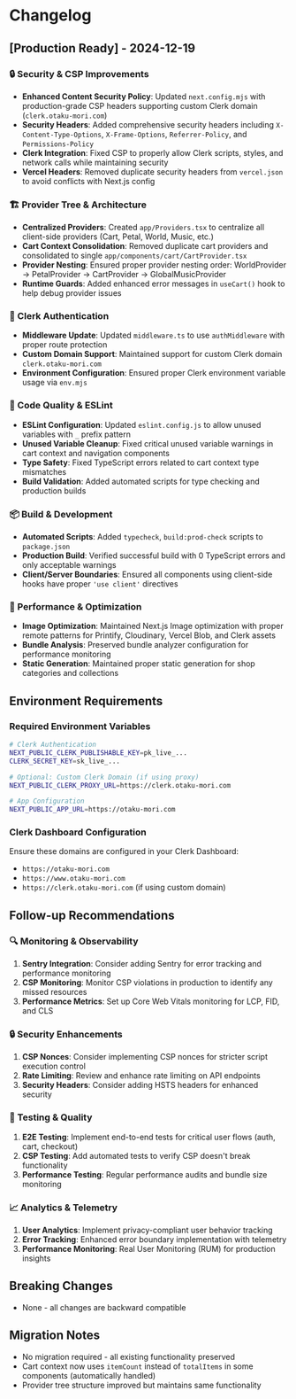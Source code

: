 # Changelog

## [Production Ready] - 2024-12-19

### 🔒 Security & CSP Improvements

- **Enhanced Content Security Policy**: Updated `next.config.mjs` with production-grade CSP headers supporting custom Clerk domain (`clerk.otaku-mori.com`)
- **Security Headers**: Added comprehensive security headers including `X-Content-Type-Options`, `X-Frame-Options`, `Referrer-Policy`, and `Permissions-Policy`
- **Clerk Integration**: Fixed CSP to properly allow Clerk scripts, styles, and network calls while maintaining security
- **Vercel Headers**: Removed duplicate security headers from `vercel.json` to avoid conflicts with Next.js config

### 🏗️ Provider Tree & Architecture

- **Centralized Providers**: Created `app/Providers.tsx` to centralize all client-side providers (Cart, Petal, World, Music, etc.)
- **Cart Context Consolidation**: Removed duplicate cart providers and consolidated to single `app/components/cart/CartProvider.tsx`
- **Provider Nesting**: Ensured proper provider nesting order: WorldProvider → PetalProvider → CartProvider → GlobalMusicProvider
- **Runtime Guards**: Added enhanced error messages in `useCart()` hook to help debug provider issues

### 🔧 Clerk Authentication

- **Middleware Update**: Updated `middleware.ts` to use `authMiddleware` with proper route protection
- **Custom Domain Support**: Maintained support for custom Clerk domain `clerk.otaku-mori.com`
- **Environment Configuration**: Ensured proper Clerk environment variable usage via `env.mjs`

### 🧹 Code Quality & ESLint

- **ESLint Configuration**: Updated `eslint.config.js` to allow unused variables with `_` prefix pattern
- **Unused Variable Cleanup**: Fixed critical unused variable warnings in cart context and navigation components
- **Type Safety**: Fixed TypeScript errors related to cart context type mismatches
- **Build Validation**: Added automated scripts for type checking and production builds

### 📦 Build & Development

- **Automated Scripts**: Added `typecheck`, `build:prod-check` scripts to `package.json`
- **Production Build**: Verified successful build with 0 TypeScript errors and only acceptable warnings
- **Client/Server Boundaries**: Ensured all components using client-side hooks have proper `'use client'` directives

### 🚀 Performance & Optimization

- **Image Optimization**: Maintained Next.js Image optimization with proper remote patterns for Printify, Cloudinary, Vercel Blob, and Clerk assets
- **Bundle Analysis**: Preserved bundle analyzer configuration for performance monitoring
- **Static Generation**: Maintained proper static generation for shop categories and collections

## Environment Requirements

### Required Environment Variables

```bash
# Clerk Authentication
NEXT_PUBLIC_CLERK_PUBLISHABLE_KEY=pk_live_...
CLERK_SECRET_KEY=sk_live_...

# Optional: Custom Clerk Domain (if using proxy)
NEXT_PUBLIC_CLERK_PROXY_URL=https://clerk.otaku-mori.com

# App Configuration
NEXT_PUBLIC_APP_URL=https://otaku-mori.com
```

### Clerk Dashboard Configuration

Ensure these domains are configured in your Clerk Dashboard:

- `https://otaku-mori.com`
- `https://www.otaku-mori.com`
- `https://clerk.otaku-mori.com` (if using custom domain)

## Follow-up Recommendations

### 🔍 Monitoring & Observability

1. **Sentry Integration**: Consider adding Sentry for error tracking and performance monitoring
2. **CSP Monitoring**: Monitor CSP violations in production to identify any missed resources
3. **Performance Metrics**: Set up Core Web Vitals monitoring for LCP, FID, and CLS

### 🔒 Security Enhancements

1. **CSP Nonces**: Consider implementing CSP nonces for stricter script execution control
2. **Rate Limiting**: Review and enhance rate limiting on API endpoints
3. **Security Headers**: Consider adding HSTS headers for enhanced security

### 🧪 Testing & Quality

1. **E2E Testing**: Implement end-to-end tests for critical user flows (auth, cart, checkout)
2. **CSP Testing**: Add automated tests to verify CSP doesn't break functionality
3. **Performance Testing**: Regular performance audits and bundle size monitoring

### 📈 Analytics & Telemetry

1. **User Analytics**: Implement privacy-compliant user behavior tracking
2. **Error Tracking**: Enhanced error boundary implementation with telemetry
3. **Performance Monitoring**: Real User Monitoring (RUM) for production insights

## Breaking Changes

- None - all changes are backward compatible

## Migration Notes

- No migration required - all existing functionality preserved
- Cart context now uses `itemCount` instead of `totalItems` in some components (automatically handled)
- Provider tree structure improved but maintains same functionality
